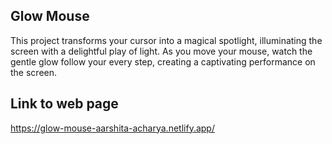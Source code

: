 ## Glow Mouse
This project transforms your cursor into a magical spotlight, illuminating the screen with a delightful play of light. As you move your mouse, watch the gentle glow follow your every step, creating a captivating performance on the screen.

## Link to web page
https://glow-mouse-aarshita-acharya.netlify.app/
